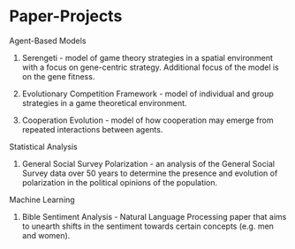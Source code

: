 # Paper-Projects

Agent-Based Models

1. Serengeti - model of game theory strategies in a spatial environment with a focus on gene-centric strategy. Additional focus of the model is on the gene fitness.

2. Evolutionary Competition Framework - model of individual and group strategies in a game theoretical environment.

3. Cooperation Evolution - model of how cooperation may emerge from repeated interactions between agents.

Statistical Analysis

1. General Social Survey Polarization - an analysis of the General Social Survey data over 50 years to determine the presence and evolution of polarization in the political opinions of the population.

Machine Learning

1. Bible Sentiment Analysis - Natural Language Processing paper that aims to unearth shifts in the sentiment towards certain concepts (e.g. men and women).
